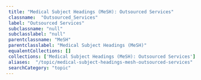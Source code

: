 ```yaml
--- 
 title: "Medical Subject Headings (MeSH): Outsourced Services" 
 classname:  "Outsourced_Services" 
 label: "Outsourced Services" 
 subclassname: "null" 
 subclasslabel: "null" 
 parentclassname: "MeSH" 
 parentclasslabel: "Medical Subject Headings (MeSH)" 
 equalentCollections: [] 
 collections: ['Medical Subject Headings (MeSH): Outsourced Services']
 aliases:  "/topic/medical-subject-headings-mesh-outsourced-services"  
 searchCategory: "topic" 
---
```

